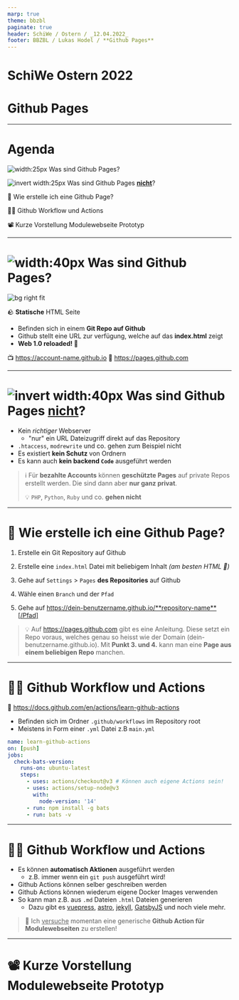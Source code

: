 ```yaml
---
marp: true
theme: bbzbl
paginate: true
header: SchiWe / Ostern / _12.04.2022_
footer: BBZBL / Lukas Hodel / **Github Pages**
---
```


<!-- _class: big -->

# SchiWe Ostern 2022
# <!--fit--> Github Pages

---

<!-- _class: big -->

# Agenda

 ![width:25px](https://github.githubassets.com/images/icons/emoji/octocat.png) Was sind Github Pages?

![invert width:25px](https://github.githubassets.com/images/icons/emoji/octocat.png) Was sind Github Pages **<u>nicht</u>**?

:hammer: Wie erstelle ich eine Github Page?

:superhero_woman: Github Workflow und Actions

:film_projector: Kurze Vorstellung Modulewebseite Prototyp

---

# <!--fit--> ![width:40px](https://github.githubassets.com/images/icons/emoji/octocat.png) Was sind Github Pages?

![bg right fit](./images/github-pages-sample-filestructure.png)

:rock: **Statische** HTML Seite

- Befinden sich in einem **Git Repo auf Github**
- Github stellt eine URL zur verfügung, welche auf das **index.html** zeigt
- **Web 1.0 reloaded! :cowboy_hat_face:**

:tv: https://account-name.github.io
:link: https://pages.github.com

---

# ![invert width:40px](https://github.githubassets.com/images/icons/emoji/octocat.png) Was sind Github Pages **<u>nicht</u>**?

- Kein _richtiger_ Webserver
  - "nur" ein URL Dateizugriff direkt auf das Repository
- `.htaccess`, `modrewrite` und co. gehen zum Beispiel nicht
- Es existiert **kein Schutz** von Ordnern
- Es kann auch **kein backend `Code`** ausgeführt werden 

> :information_source: Für **bezahlte Accounts** können **geschützte Pages** auf private Repos erstellt werden. Die sind dann aber **nur ganz privat**. 
>
>
> :bulb: `PHP`, `Python`, `Ruby` und co. **gehen nicht**

---

# :hammer: Wie erstelle ich eine Github Page?

1. Erstelle ein Git Repository auf Github 

2. Erstelle eine `index.html` Datei mit beliebigem Inhalt _(am besten HTML :star_struck:)_
3. Gehe auf `Settings` > `Pages` **des Repositories** auf Github
4. Wähle einen `Branch` und der `Pfad` 
5. Gehe auf https://dein-benutzername.github.io/**repository-name**[/Pfad]

> :bulb: Auf https://pages.github.com gibt es eine Anleitung. Diese setzt ein Repo voraus, welches genau so heisst wie der Domain (dein-benutzername.github.io). Mit **Punkt 3. und 4.** kann man eine **Page aus einem beliebigen Repo** manchen.

---

# :superhero_woman: Github Workflow und Actions
:link: https://docs.github.com/en/actions/learn-github-actions

- Befinden sich im Ordner `.github/workflows` im Repository root
- Meistens in Form einer `.yml` Datei z.B `main.yml`

```yaml
name: learn-github-actions
on: [push]
jobs:
  check-bats-version:
    runs-on: ubuntu-latest
    steps:
      - uses: actions/checkout@v3 # Können auch eigene Actions sein!
      - uses: actions/setup-node@v3
        with:
          node-version: '14'
      - run: npm install -g bats
      - run: bats -v
```

---

# :superhero_woman: Github Workflow und Actions

- Es können **automatisch Aktionen** ausgeführt werden
  - z.B. immer wenn ein `git push` ausgeführt wird!
- Github Actions können selber geschreiben werden
- Github Actions können wiederum eigene Docker Images verwenden
- So kann man z.B. aus `.md` Dateien `.html` Dateien generieren
  - Dazu gibt es [vuepress](https://vuepress.vuejs.org/), [astro](https://astro.build/), [jekyll](https://jekyllrb.com/), [GatsbyJS](https://www.gatsbyjs.com/) und noch viele mehr.

> :speech_balloon: Ich <u>versuche</u> momentan eine generische **Github Action für Modulewebseiten** zu erstellen!

---

# :film_projector: Kurze Vorstellung Modulewebseite Prototyp


